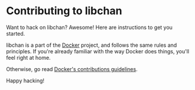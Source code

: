 # Contributing to libchan

Want to hack on libchan? Awesome! Here are instructions to get you
started.

libchan is a part of the [Docker](https://docker.io) project, and follows
the same rules and principles. If you're already familiar with the way
Docker does things, you'll feel right at home.

Otherwise, go read
[Docker's contributions guidelines](https://github.com/docker/docker/blob/master/CONTRIBUTING.md).

Happy hacking!
